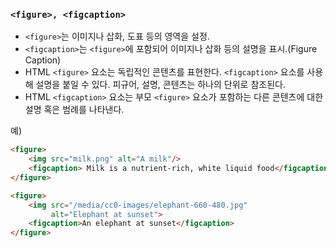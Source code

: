 ### ```<figure>, <figcaption>```

- ```<figure>```는 이미지나 삽화, 도표 등의 영역을 설정.
- ```<figcaption>```는 ```<figure>```에 포함되어 이미지나 삽화 등의 설명을 표시.(Figure Caption)
- HTML ```<figure>``` 요소는 독립적인 콘텐츠를 표현한다. ```<figcaption>``` 요소를 사용해 설명을 붙일 수 있다. 피규어, 설명, 콘텐츠는 하나의 단위로 참조된다.
- HTML ```<figcaption>``` 요소는 부모 ```<figure>``` 요소가 포함하는 다른 콘텐츠에 대한 설명 혹은 범례를 나타낸다.

예)
```html
<figure>
    <img src="milk.png" alt="A milk"/>
    <figcaption> Milk is a nutrient-rich, white liquid food</figcaption>
</figure>
```

```html
<figure>
    <img src="/media/cc0-images/elephant-660-480.jpg"
         alt="Elephant at sunset">
    <figcaption>An elephant at sunset</figcaption>
</figure>
```